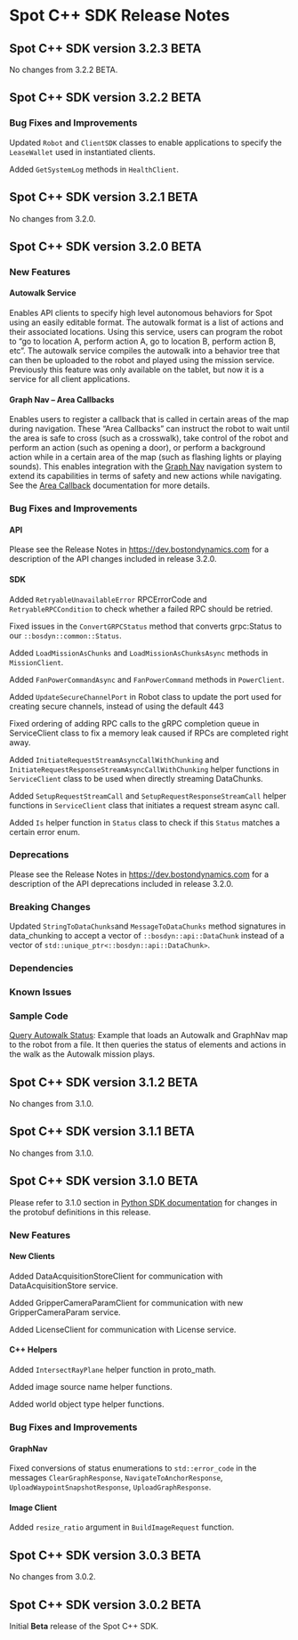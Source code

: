 <!--
Copyright (c) 2022 Boston Dynamics, Inc.  All rights reserved.

Downloading, reproducing, distributing or otherwise using the SDK Software
is subject to the terms and conditions of the Boston Dynamics Software
Development Kit License (20191101-BDSDK-SL).
-->

# Spot C++ SDK Release Notes

## Spot C++ SDK version 3.2.3 BETA

No changes from 3.2.2 BETA.

## Spot C++ SDK version 3.2.2 BETA

### Bug Fixes and Improvements

Updated `Robot` and `ClientSDK` classes to enable applications to specify the `LeaseWallet` used in instantiated clients.

Added `GetSystemLog` methods in `HealthClient`.

## Spot C++ SDK version 3.2.1 BETA

No changes from 3.2.0.

## Spot C++ SDK version 3.2.0 BETA

### New Features

#### Autowalk Service

Enables API clients to specify high level autonomous behaviors for Spot using an easily editable format. The autowalk format is a list of actions and their associated locations. Using this service, users can program the robot to “go to location A, perform action A, go to location B, perform action B, etc”. The autowalk service compiles the autowalk into a behavior tree that can then be uploaded to the robot and played using the mission service. Previously this feature was only available on the tablet, but now it is a service for all client applications.

#### Graph Nav – Area Callbacks

Enables users to register a callback that is called in certain areas of the map during navigation. These “Area Callbacks” can instruct the robot to wait until the area is safe to cross (such as a crosswalk), take control of the robot and perform an action (such as opening a door), or perform a background action while in a certain area of the map (such as flashing lights or playing sounds).
This enables integration with the [Graph Nav](concepts/autonomy/graphnav_service.md) navigation system to extend its capabilities in terms of safety and new actions while navigating. See the [Area Callback](concepts/autonomy/area_callbacks.md) documentation for more details.

### Bug Fixes and Improvements

#### API

Please see the Release Notes in https://dev.bostondynamics.com for a description of the API changes included in release 3.2.0.

#### SDK

Added `RetryableUnavailableError` RPCErrorCode and `RetryableRPCCondition` to check whether a failed RPC should be retried.

Fixed issues in the `ConvertGRPCStatus` method that converts grpc:Status to our `::bosdyn::common::Status`.

Added `LoadMissionAsChunks` and `LoadMissionAsChunksAsync` methods in `MissionClient`.

Added `FanPowerCommandAsync` and `FanPowerCommand` methods in `PowerClient`.

Added `UpdateSecureChannelPort` in Robot class to update the port used for creating secure channels, instead of using the default 443

Fixed ordering of adding RPC calls to the gRPC completion queue in ServiceClient class to fix a memory leak caused if RPCs are completed right away.

Added `InitiateRequestStreamAsyncCallWithChunking` and `InitiateRequestResponseStreamAsyncCallWithChunking` helper functions in `ServiceClient` class to be used when directly streaming DataChunks.

Added `SetupRequestStreamCall` and `SetupRequestResponseStreamCall` helper functions in `ServiceClient` class that initiates a request stream async call.

Added `Is` helper function in `Status` class to check if this `Status` matches a certain error enum.

### Deprecations

Please see the Release Notes in https://dev.bostondynamics.com for a description of the API deprecations included in release 3.2.0.

### Breaking Changes

Updated `StringToDataChunks`and `MessageToDataChunks` method signatures in data_chunking to accept a vector of `::bosdyn::api::DataChunk` instead of a vector of `std::unique_ptr<::bosdyn::api::DataChunk>`.

### Dependencies

### Known Issues

### Sample Code

[Query Autowalk Status](../cpp/examples/query_autowalk_status/README.md): Example that loads an Autowalk and GraphNav map to the robot from a file. It then queries the status of elements and actions in the walk as the Autowalk mission plays.

## Spot C++ SDK version 3.1.2 BETA

No changes from 3.1.0.

## Spot C++ SDK version 3.1.1 BETA

No changes from 3.1.0.

## Spot C++ SDK version 3.1.0 BETA

Please refer to 3.1.0 section in [Python SDK documentation](https://dev.bostondynamics.com/docs/release_notes) for changes in the protobuf definitions in this release.

### New Features

#### New Clients

Added DataAcquisitionStoreClient for communication with DataAcquisitionStore service.

Added GripperCameraParamClient for communication with new GripperCameraParam service.

Added LicenseClient for communication with License service.

#### C++ Helpers

Added `IntersectRayPlane` helper function in proto_math.

Added image source name helper functions.

Added world object type helper functions.

### Bug Fixes and Improvements

#### GraphNav

Fixed conversions of status enumerations to `std::error_code` in the messages `ClearGraphResponse`, `NavigateToAnchorResponse`, `UploadWaypointSnapshotResponse`, `UploadGraphResponse`.

#### Image Client

Added `resize_ratio` argument in `BuildImageRequest` function.

## Spot C++ SDK version 3.0.3 BETA

No changes from 3.0.2.

## Spot C++ SDK version 3.0.2 BETA

Initial **Beta** release of the Spot C++ SDK.
